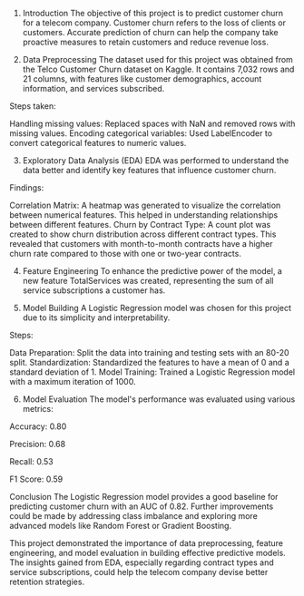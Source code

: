 
1. Introduction
The objective of this project is to predict customer churn for a telecom company. Customer churn refers to the loss of clients or customers. Accurate prediction of churn can help the company take proactive measures to retain customers and reduce revenue loss.

2. Data Preprocessing
The dataset used for this project was obtained from the Telco Customer Churn dataset on Kaggle. It contains 7,032 rows and 21 columns, with features like customer demographics, account information, and services subscribed.

Steps taken:

Handling missing values: Replaced spaces with NaN and removed rows with missing values.
Encoding categorical variables: Used LabelEncoder to convert categorical features to numeric values.

3. Exploratory Data Analysis (EDA)
EDA was performed to understand the data better and identify key features that influence customer churn.

Findings:

Correlation Matrix: A heatmap was generated to visualize the correlation between numerical features. This helped in understanding relationships between different features.
Churn by Contract Type: A count plot was created to show churn distribution across different contract types. This revealed that customers with month-to-month contracts have a higher churn rate compared to those with one or two-year contracts.

4. Feature Engineering
To enhance the predictive power of the model, a new feature TotalServices was created, representing the sum of all service subscriptions a customer has.

5. Model Building
A Logistic Regression model was chosen for this project due to its simplicity and interpretability.

Steps:

Data Preparation: Split the data into training and testing sets with an 80-20 split.
Standardization: Standardized the features to have a mean of 0 and a standard deviation of 1.
Model Training: Trained a Logistic Regression model with a maximum iteration of 1000.

6. Model Evaluation
The model's performance was evaluated using various metrics:

Accuracy: 0.80

Precision: 0.68

Recall: 0.53

F1 Score: 0.59

Conclusion
The Logistic Regression model provides a good baseline for predicting customer churn with an AUC of 0.82. Further improvements could be made by addressing class imbalance and exploring more advanced models like Random Forest or Gradient Boosting.

This project demonstrated the importance of data preprocessing, feature engineering, and model evaluation in building effective predictive models. The insights gained from EDA, especially regarding contract types and service subscriptions, could help the telecom company devise better retention strategies.
